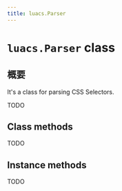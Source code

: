 ```yaml
---
title: luacs.Parser
---
```


# `luacs.Parser` class

## 概要

It's a class for parsing CSS Selectors.

TODO

## Class methods

TODO

## Instance methods

TODO
